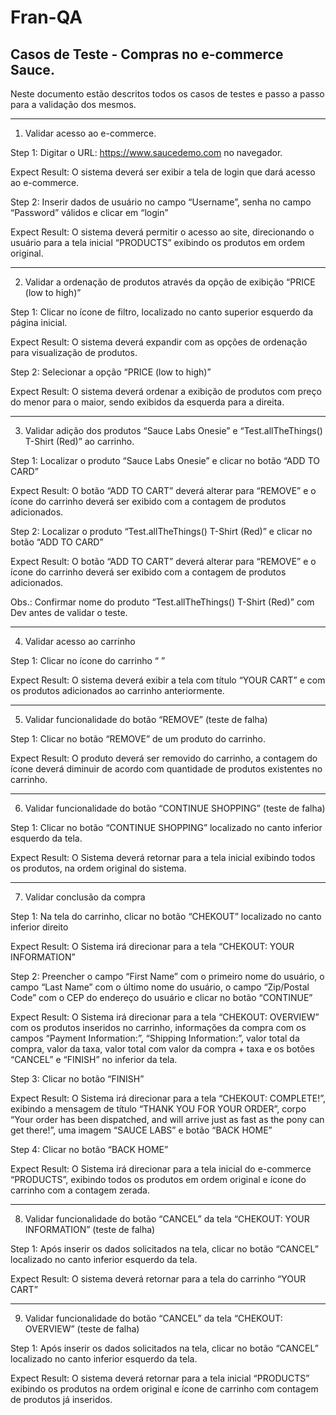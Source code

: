 # Fran-QA
Casos de Teste - Compras no e-commerce Sauce.
--------------------------------------------------

Neste documento estão descritos todos os casos de testes e
passo a passo para a validação dos mesmos.
___________________________________________________________________________________________________________________________________________________________
1.	Validar acesso ao e-commerce.

Step 1: Digitar o URL: <https://www.saucedemo.com> no navegador.

Expect Result: O sistema deverá ser exibir a tela de login que dará acesso ao e-commerce.

Step 2: Inserir dados de usuário no campo “Username”, senha no campo “Password”      válidos e clicar em “login”
 
Expect Result: O sistema deverá permitir o acesso ao site, direcionando o usuário para a tela inicial “PRODUCTS” exibindo os produtos em ordem original.

___________________________________________________________________________________________________________________________________________________________
2.	Validar a ordenação de produtos através da opção de exibição “PRICE (low to high)”

Step 1: Clicar no ícone de filtro, localizado no canto superior esquerdo da página inicial.

Expect Result: O sistema deverá expandir com as opções de ordenação para visualização de produtos.

Step 2: Selecionar a opção “PRICE (low to high)”

Expect Result: O sistema deverá ordenar a exibição de produtos com preço do menor para o maior, sendo exibidos da esquerda para a direita.
 
___________________________________________________________________________________________________________________________________________________________
3.	Validar adição dos produtos “Sauce Labs Onesie” e “Test.allTheThings() T-Shirt (Red)” ao carrinho.

Step 1: Localizar o produto “Sauce Labs Onesie” e clicar no botão “ADD TO CARD”

Expect Result: O botão “ADD TO CART” deverá alterar para “REMOVE” e o ícone do carrinho deverá ser exibido com a contagem de produtos adicionados.

Step 2: Localizar o produto “Test.allTheThings() T-Shirt (Red)” e clicar no botão “ADD TO CARD”

Expect Result: O botão “ADD TO CART” deverá alterar para “REMOVE” e o ícone do carrinho deverá ser exibido com a contagem de produtos adicionados.

Obs.: Confirmar nome do produto “Test.allTheThings() T-Shirt (Red)” com Dev antes de validar o teste.

___________________________________________________________________________________________________________________________________________________________
4.	Validar acesso ao carrinho

Step 1: Clicar no ícone do carrinho “ ”
                              
Expect Result: O sistema deverá exibir a tela com título “YOUR CART” e com os produtos adicionados ao carrinho anteriormente.
 
___________________________________________________________________________________________________________________________________________________________
5.	Validar funcionalidade do botão “REMOVE” (teste de falha)

Step 1: Clicar no botão “REMOVE” de um produto do carrinho.

Expect Result: O produto deverá ser removido do carrinho, a contagem do ícone deverá diminuir de acordo com quantidade de produtos existentes no carrinho.
 
___________________________________________________________________________________________________________________________________________________________
6.	Validar funcionalidade do botão “CONTINUE SHOPPING” (teste de falha)

Step 1: Clicar no botão “CONTINUE SHOPPING” localizado no canto inferior esquerdo da tela.

Expect Result: O Sistema deverá retornar para a tela inicial exibindo todos os produtos, na ordem original do sistema.

___________________________________________________________________________________________________________________________________________________________
7.	Validar conclusão da compra

Step 1: Na tela do carrinho, clicar no botão “CHEKOUT” localizado no canto inferior direito

Expect Result: O Sistema irá direcionar para a tela “CHEKOUT: YOUR INFORMATION” 

Step 2: Preencher o campo “First Name” com o primeiro nome do usuário, o campo “Last Name” com o último nome do usuário, o campo “Zip/Postal Code” com o CEP do endereço do usuário e clicar no botão “CONTINUE”

Expect Result: O Sistema irá direcionar para a tela “CHEKOUT: OVERVIEW” 
com os produtos inseridos no carrinho, informações da compra com os campos “Payment Information:”, “Shipping Information:”, valor total da compra, valor da taxa, valor total com valor da compra + taxa e os botões “CANCEL” e “FINISH” no inferior da tela.
 
Step 3: Clicar no botão “FINISH” 

Expect Result: O Sistema irá direcionar para a tela “CHEKOUT: COMPLETE!”, exibindo a mensagem de título “THANK YOU FOR YOUR ORDER”, corpo “Your order has been dispatched, and will arrive just as fast as the pony can get there!”, uma imagem “SAUCE LABS” e botão “BACK HOME”
 
Step 4: Clicar no botão “BACK HOME” 

Expect Result: O Sistema irá direcionar para a tela inicial do e-commerce “PRODUCTS”, exibindo todos os produtos em ordem original e ícone do carrinho com a contagem zerada.

___________________________________________________________________________________________________________________________________________________________
8.	Validar funcionalidade do botão “CANCEL” da tela “CHEKOUT: YOUR INFORMATION” (teste de falha)

Step 1: Após inserir os dados solicitados na tela, clicar no botão “CANCEL” localizado no canto inferior esquerdo da tela.
 
Expect Result: O sistema deverá retornar para a tela do carrinho “YOUR CART”

___________________________________________________________________________________________________________________________________________________________
9.	Validar funcionalidade do botão “CANCEL” da tela “CHEKOUT: OVERVIEW” (teste de falha)

Step 1: Após inserir os dados solicitados na tela, clicar no botão “CANCEL” localizado no canto inferior esquerdo da tela.
 
Expect Result: O sistema deverá retornar para a tela inicial “PRODUCTS” exibindo os produtos na ordem original e ícone de carrinho com contagem de produtos já inseridos.

 





